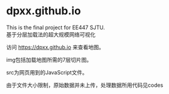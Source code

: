 # dpxx.github.io
This is the final project for EE447 SJTU.  
基于分层加载法的超大规模网络可视化


访问 https://dpxx.github.io 来查看地图。

img包括加载地图所需的7层切片图。

src为网页用到的JavaScript文件。

由于文件大小限制，原始数据并未上传，处理数据所用代码见codes
